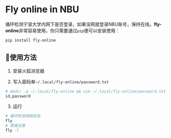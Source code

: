 # Fly online in NBU
循环检测宁波大学内网下是否登录，如果没网就登录NBU账号，保持在线。**fly-online**非常容易使用，你只需要通过`pip`便可以安装使用：

```bash
pip install fly-online
```

## 🚀使用方法
1. 安装火狐浏览器

3. 写入密码单`~/.local/fly-online/password.txt` 

```bash
# mkdir -p ~/.local/fly-online && vim ~/.local/fly-online/password.txt
id,password
```
3. 运行

```bash
# 循环检测网络状态
fly
# 直接注册
fly -l 
```

